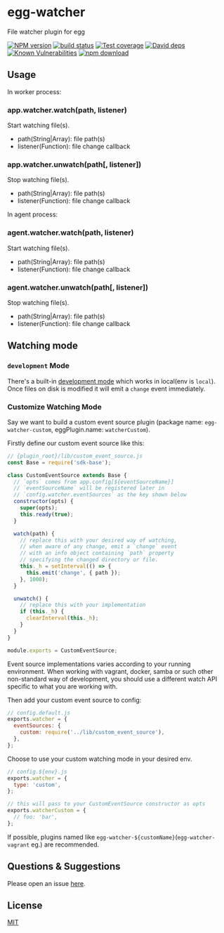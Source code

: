 # egg-watcher
File watcher plugin for egg

[![NPM version][npm-image]][npm-url]
[![build status][travis-image]][travis-url]
[![Test coverage][codecov-image]][codecov-url]
[![David deps][david-image]][david-url]
[![Known Vulnerabilities][snyk-image]][snyk-url]
[![npm download][download-image]][download-url]

[npm-image]: https://img.shields.io/npm/v/egg-watcher.svg?style=flat-square
[npm-url]: https://npmjs.org/package/egg-watcher
[travis-image]: https://img.shields.io/travis/eggjs/egg-watcher.svg?style=flat-square
[travis-url]: https://travis-ci.org/eggjs/egg-watcher
[codecov-image]: https://codecov.io/github/eggjs/egg-watcher/coverage.svg?branch=master
[codecov-url]: https://codecov.io/github/eggjs/egg-watcher?branch=master
[david-image]: https://img.shields.io/david/eggjs/egg-watcher.svg?style=flat-square
[david-url]: https://david-dm.org/eggjs/egg-watcher
[snyk-image]: https://snyk.io/test/npm/egg-watcher/badge.svg?style=flat-square
[snyk-url]: https://snyk.io/test/npm/egg-watcher
[download-image]: https://img.shields.io/npm/dm/egg-watcher.svg?style=flat-square
[download-url]: https://npmjs.org/package/egg-watcher

## Usage

In worker process:

### app.watcher.watch(path, listener)
Start watching file(s).

- path(String|Array): file path(s)
- listener(Function): file change callback

### app.watcher.unwatch(path[, listener])
Stop watching file(s).

- path(String|Array): file path(s)
- listener(Function): file change callback

In agent process:

### agent.watcher.watch(path, listener)
Start watching file(s).

- path(String|Array): file path(s)
- listener(Function): file change callback

### agent.watcher.unwatch(path[, listener])
Stop watching file(s).

- path(String|Array): file path(s)
- listener(Function): file change callback

## Watching mode

### `development` Mode

There's a built-in [development mode](https://github.com/eggjs/egg-watcher/blob/master/lib/event-sources/development.js) which works in local(env is `local`). Once files on disk is modified it will emit a `change` event immediately.

### Customize Watching Mode

Say we want to build a custom event source plugin (package name: `egg-watcher-custom`, eggPlugin.name: `watcherCustom`).

Firstly define our custom event source like this:

```js
// {plugin_root}/lib/custom_event_source.js
const Base = require('sdk-base');

class CustomEventSource extends Base {
  // `opts` comes from app.config[${eventSourceName}]
  // `eventSourceName` will be registered later in
  // `config.watcher.eventSources` as the key shown below
  constructor(opts) {
    super(opts);
    this.ready(true);
  }

  watch(path) {
    // replace this with your desired way of watching,
    // when aware of any change, emit a `change` event
    // with an info object containing `path` property
    // specifying the changed directory or file.
    this._h = setInterval(() => {
      this.emit('change', { path });
    }, 1000);
  }

  unwatch() {
    // replace this with your implementation
    if (this._h) {
      clearInterval(this._h);
    }
  }
}

module.exports = CustomEventSource;
```

Event source implementations varies according to your running environment. When working with vagrant, docker, samba or such other non-standard way of development, you should use a different watch API specific to what you are working with.

Then add your custom event source to config:

```js
// config.default.js
exports.watcher = {
  eventSources: {
    custom: require('../lib/custom_event_source'),
  },
};
```

Choose to use your custom watching mode in your desired env.

```js
// config.${env}.js
exports.watcher = {
  type: 'custom',
};

// this will pass to your CustomEventSource constructor as opts
exports.watcherCustom = {
  // foo: 'bar',
};
```

If possible, plugins named like `egg-watcher-${customName}`(`egg-watcher-vagrant` eg.) are recommended.

## Questions & Suggestions

Please open an issue [here](https://github.com/eggjs/egg/issues).

## License

[MIT](https://github.com/eggjs/egg-watcher/blob/master/LICENSE)
